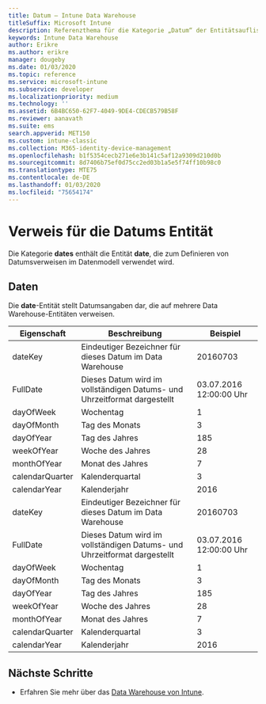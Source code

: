 ```yaml
---
title: Datum – Intune Data Warehouse
titleSuffix: Microsoft Intune
description: Referenzthema für die Kategorie „Datum“ der Entitätsauflistungen in der Intune Data Warehouse-API.
keywords: Intune Data Warehouse
author: Erikre
ms.author: erikre
manager: dougeby
ms.date: 01/03/2020
ms.topic: reference
ms.service: microsoft-intune
ms.subservice: developer
ms.localizationpriority: medium
ms.technology: ''
ms.assetid: 6B4BC650-62F7-4049-9DE4-CDECB579B58F
ms.reviewer: aanavath
ms.suite: ems
search.appverid: MET150
ms.custom: intune-classic
ms.collection: M365-identity-device-management
ms.openlocfilehash: b1f5354cecb271e6e3b141c5af12a9309d210d0b
ms.sourcegitcommit: 8d7406b75ef0d75cc2ed03b1a5e5f74ff10b98c0
ms.translationtype: MTE75
ms.contentlocale: de-DE
ms.lasthandoff: 01/03/2020
ms.locfileid: "75654174"
---
```

# <a name="reference-for-dates-entity"></a>Verweis für die Datums Entität

Die Kategorie **dates** enthält die Entität **date**, die zum Definieren von Datumsverweisen im Datenmodell verwendet wird.

## <a name="dates"></a>Daten

Die **date**-Entität stellt Datumsangaben dar, die auf mehrere Data Warehouse-Entitäten verweisen.


|    Eigenschaft     |                      Beschreibung                       |       Beispiel        |
|-----------------|--------------------------------------------------------|----------------------|
|     dateKey     | Eindeutiger Bezeichner für dieses Datum im Data Warehouse |       20160703       |
|    FullDate     |    Dieses Datum wird im vollständigen Datums- und Uhrzeitformat dargestellt     | 03.07.2016 12:00:00 Uhr |
|    dayOfWeek    |                      Wochentag                       |          1           |
|   dayOfMonth    |                      Tag des Monats                      |          3           |
|    dayOfYear    |                      Tag des Jahres                       |         185          |
|   weekOfYear    |                      Woche des Jahres                      |          28          |
|   monthOfYear   |                   Monat des Jahres                    |          7           |
| calendarQuarter |                    Kalenderquartal                    |          3           |
|  calendarYear   |                     Kalenderjahr                      |         2016         |
|     dateKey     | Eindeutiger Bezeichner für dieses Datum im Data Warehouse |       20160703       |
|    FullDate     |    Dieses Datum wird im vollständigen Datums- und Uhrzeitformat dargestellt     | 03.07.2016 12:00:00 Uhr |
|    dayOfWeek    |                      Wochentag                       |          1           |
|   dayOfMonth    |                      Tag des Monats                      |          3           |
|    dayOfYear    |                      Tag des Jahres                       |         185          |
|   weekOfYear    |                      Woche des Jahres                      |          28          |
|   monthOfYear   |                   Monat des Jahres                    |          7           |
| calendarQuarter |                    Kalenderquartal                    |          3           |
|  calendarYear   |                     Kalenderjahr                      |         2016         |

## <a name="next-steps"></a>Nächste Schritte

- Erfahren Sie mehr über das [Data Warehouse von Intune](../reports-nav-create-intune-reports.md).
